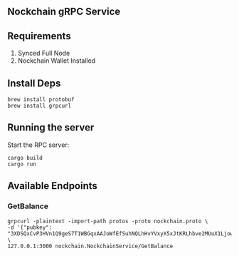 ## Nockchain gRPC Service

## Requirements
1. Synced Full Node
2. Nockchain Wallet Installed

## Install Deps
```
brew install protobuf
brew install grpcurl

```

## Running the server
Start the RPC server:

```
cargo build
cargo run
```

## Available Endpoints

### GetBalance

```
grpcurl -plaintext -import-path protos -proto nockchain.proto \
-d '{"pubkey": "3XDSQxCvP3HVn1Q9geS7T1WBGqxAAJoWfEfSuhNQLhHvYVxyX5xJtKRLhbve2MUuX1LjowfCdM8iPo1sF14VV7Y4kGm1DqP1fCnKAViD1JecQukTSufVkcGVVTeHdfDvDs1u"}' \
127.0.0.1:3000 nockchain.NockchainService/GetBalance
```
